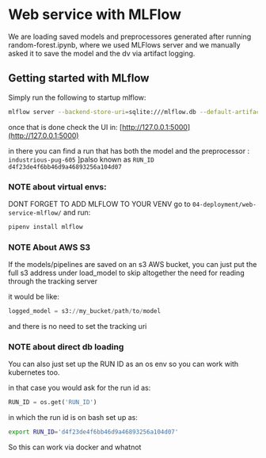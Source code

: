 # Web service with MLFlow

We are loading saved models and preprocessores generated after running random-forest.ipynb, where we used MLFlows server and we manually asked it to save the model and the dv via artifact logging.

## Getting started with MLflow

Simply run the following to startup mlflow:

```bash 
mlflow server --backend-store-uri=sqlite:///mlflow.db --default-artifact-root=./artifacts_local/
```

once that is done check the UI in:
[http://127.0.0.1:5000](http://127.0.0.1:5000)

in there you can find a run that has both the model and the preprocessor : `industrious-pug-605` ]palso known as `RUN_ID d4f23de4f6bb46d9a46893256a104d07`

### NOTE about virtual envs: 
DONT FORGET TO ADD MLFLOW TO YOUR VENV
go to `04-deployment/web-service-mlflow/` and run:
```bash
pipenv install mlflow
```

### NOTE About AWS S3
If the models/pipelines are saved on an s3 AWS bucket, you can just put the full s3 address under load_model to skip altogether the need for reading through the tracking server

it would be like:

```python
logged_model = s3://my_bucket/path/to/model
```

and there is no need to set the tracking uri

### NOTE about direct db loading
You can also just set up the RUN ID as an os env so you can work with kubernetes too.

in that case you would ask for the run id as:
```python
RUN_ID = os.get('RUN_ID')
```

in which the  run id is on bash set up as:
```bash
export RUN_ID='d4f23de4f6bb46d9a46893256a104d07'
```

So this can work via docker and whatnot